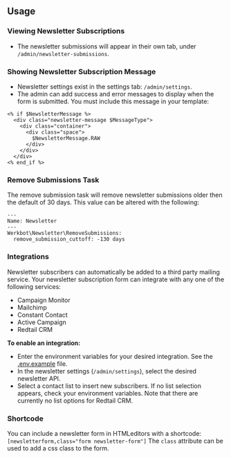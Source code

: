 ## Usage

### Viewing Newsletter Subscriptions
- The newsletter submissions will appear in their own tab, under `/admin/newsletter-submissions`.

### Showing Newsletter Subscription Message
- Newsletter settings exist in the settings tab: `/admin/settings`.
- The admin can add success and error messages to display when the form is submitted. You must include this message in your template:
```
<% if $NewsletterMessage %>
  <div class="newsletter-message $MessageType">
    <div class="container">
      <div class="space">
        $NewsletterMessage.RAW
      </div>
    </div>
  </div>
<% end_if %>
```

### Remove Submissions Task
The remove submission task will remove newsletter submissions older then the default of 30 days. 
This value can be altered with the following:
```
---
Name: Newsletter
---
Werkbot\Newsletter\RemoveSubmissions:
  remove_submission_cuttoff: -130 days
```

### Integrations
Newsletter subscribers can automatically be added to a third party mailing service. Your newsletter subscription form can integrate with any one of the following services:
- Campaign Monitor
- Mailchimp
- Constant Contact
- Active Campaign
- Redtail CRM

**To enable an integration:**
- Enter the environment variables for your desired integration. See the [.env.example](../../.env.example) file.
- In the newsletter settings (`/admin/settings`), select the desired newsletter API.
- Select a contact list to insert new subscribers. If no list selection appears, check your environment variables. Note that there are currently no list options for Redtail CRM.

### Shortcode
You can include a newsletter form in HTMLeditors with a shortcode: `[newsletterform,class="form newsletter-form"]`
The `class` attribute can be used to add a css class to the form.

